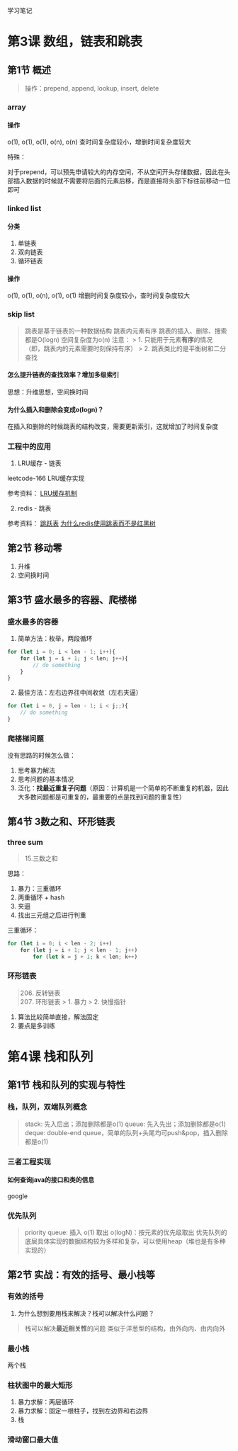 学习笔记

# 第3课 数组，链表和跳表

## 第1节 概述

> 操作：prepend, append, lookup, insert, delete

### array

#### 操作

o(1), o(1), o(1), o(n), o(n)
查时间复杂度较小，增删时间复杂度较大

特殊：

对于prepend，可以预先申请较大的内存空间，不从空间开头存储数据，因此在头部插入数据的时候就不需要将后面的元素后移，而是直接将头部下标往前移动一位即可

### linked list

#### 分类

1. 单链表
2. 双向链表
3. 循环链表

#### 操作

o(1), o(1), o(n), o(1), o(1)
增删时间复杂度较小，查时间复杂度较大

### skip list

> 跳表是基于链表的一种数据结构
> 跳表内元素有序
> 跳表的插入、删除、搜索都是O(logn)
> 空间复杂度为o(n)
> 注意：
    > 1. 只能用于元素**有序**的情况（即，跳表内的元素需要时刻保持有序）
    > 2. 跳表类比的是平衡树和二分查找

#### 怎么提升链表的查找效率？增加多级索引

思想：升维思想，空间换时间

#### 为什么插入和删除会变成o(logn)？

在插入和删除的时候跳表的结构改变，需要更新索引，这就增加了时间复杂度

### 工程中的应用

1. LRU缓存 - 链表

leetcode-166 LRU缓存实现

参考资料：
[LRU缓存机制](http://leetcode-cn.com/problems/lru-cache)

2. redis - 跳表

参考资料：
[跳跃表](http://redisbook.readthedocs.io/en/latest/internal-datastruct/skiplist.html)
[为什么redis使用跳表而不是红黑树](http://www.zhihu.com/question/20202931)

## 第2节 移动零

1. 升维
2. 空间换时间

## 第3节 盛水最多的容器、爬楼梯

### 盛水最多的容器

1. 简单方法：枚举，两段循环

```javascript
for (let i = 0; i < len - 1; i++){
    for (let j = i + 1; j < len; j++){
        // do something
    }
}
```

2. 最佳方法：左右边界往中间收敛（左右夹逼）

```javascript
for (let i = 0, j = len - 1; i < j;;){
    // do something
}
```

### 爬楼梯问题

没有思路的时候怎么做：

1. 思考暴力解法
2. 思考问题的基本情况
3. 泛化：**找最近重复子问题**（原因：计算机是一个简单的不断重复的机器，因此大多数问题都是可重复的，最重要的点是找到问题的重复性）

## 第4节 3数之和、环形链表

### three sum

> 15.三数之和

思路：

1. 暴力：三重循环
2. 两重循环 + hash
3. 夹逼
4. 找出三元组之后进行判重

三重循环：
```javascript
for (let i = 0; i < len - 2; i++)
    for (let j = i + 1; j < len - 1; j++)
        for (let k = j + 1; k < len; k++)
```

### 环形链表

> 206. 反转链表
> 141. 环形链表
    > 1. 暴力
    > 2. 快慢指针

1. 算法比较简单直接，解法固定
2. 要点是多训练

# 第4课 栈和队列

## 第1节 栈和队列的实现与特性

### 栈，队列，双端队列概念

> stack: 先入后出；添加删除都是o(1)
> queue: 先入先出；添加删除都是o(1)
> deque: double-end queue，简单的队列+头尾均可push&pop，插入删除都是o(1)

### 三者工程实现

#### 如何查询java的接口和类的信息

google

### 优先队列

> priority queue:
> 插入 o(1) 
> 取出 o(logN)：按元素的优先级取出
> 优先队列的底层具体实现的数据结构较为多样和复杂，可以使用heap（堆也是有多种实现的）

## 第2节 实战：有效的括号、最小栈等

### 有效的括号

1. 为什么想到要用栈来解决？栈可以解决什么问题？

> 栈可以解决**最近相关性**的问题
> 类似于洋葱型的结构，由外向内、由内向外

### 最小栈

两个栈

### 柱状图中的最大矩形

1. 暴力求解：两层循环
2. 暴力求解：固定一根柱子，找到左边界和右边界
3. 栈

### 滑动窗口最大值

